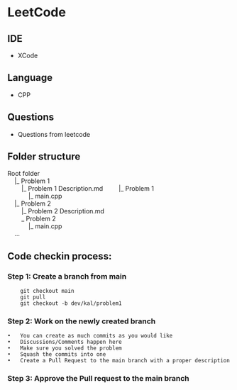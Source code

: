 # LeetCode
## IDE
- XCode

## Language
- CPP

## Questions
- Questions from leetcode

## Folder structure
Root folder  
&nbsp;&nbsp;&nbsp;&nbsp;|_ Problem 1  
&nbsp;&nbsp;&nbsp;&nbsp;&nbsp;&nbsp;&nbsp;&nbsp;|_ Problem 1 Description.md
&nbsp;&nbsp;&nbsp;&nbsp;&nbsp;&nbsp;&nbsp;&nbsp;|_ Problem 1  
&nbsp;&nbsp;&nbsp;&nbsp;&nbsp;&nbsp;&nbsp;&nbsp;&nbsp;&nbsp;&nbsp;&nbsp;|_ main.cpp  
&nbsp;&nbsp;&nbsp;&nbsp;|_ Problem 2  
&nbsp;&nbsp;&nbsp;&nbsp;&nbsp;&nbsp;&nbsp;&nbsp;|_ Problem 2 Description.md  
&nbsp;&nbsp;&nbsp;&nbsp;&nbsp;&nbsp;&nbsp;&nbsp;_ Problem 2  
&nbsp;&nbsp;&nbsp;&nbsp;&nbsp;&nbsp;&nbsp;&nbsp;&nbsp;&nbsp;&nbsp;&nbsp;|_ main.cpp  
&nbsp;&nbsp;&nbsp;&nbsp;...  


## Code checkin process:

### Step 1: Create a branch from main  
		git checkout main  
		git pull   
		git checkout -b dev/kal/problem1  

### Step 2: Work on the newly created branch  
	•	You can create as much commits as you would like  
	•	Discussions/Comments happen here  
	•	Make sure you solved the problem  
	•	Squash the commits into one  
	•	Create a Pull Request to the main branch with a proper description  

### Step 3: Approve the Pull request to the main branch 




